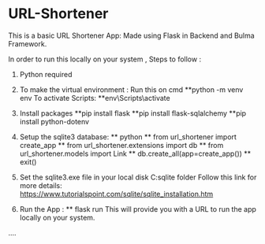 # URL-Shortener

This is a basic URL Shortener App: 
Made using Flask in Backend and Bulma Framework.

In order to run this locally on your system , Steps to follow :

1. Python required

2. To make the virtual environment : Run this on cmd
**python -m venv env 
To activate Scripts:
**env\Scripts\activate

3. Install packages
**pip install flask
**pip install flask-sqlalchemy
**pip install python-dotenv

4. Setup the sqlite3 database:
** python
** from url_shortener import create_app
** from url_shortener.extensions import db
** from url_shortener.models import Link
** db.create_all(app=create_app())
** exit()

5. Set the sqlite3.exe file in your local disk C:sqlite folder
Follow this link for  more details:
https://www.tutorialspoint.com/sqlite/sqlite_installation.htm

6. Run the App :
** flask run
This will provide you with a URL to run the app locally on your system.

....
